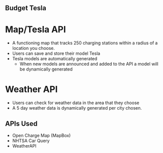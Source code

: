 ## Budget Tesla

# Map/Tesla API
- A functioning map that tracks 250 charging stations within a radius of a location you choose.
- Users can save and store their model Tesla
- Tesla models are automatically generated
  - When new models are announced and added to the API a model will be dynamically generated

# Weather API
  - Users can check for weather data in the area that they choose
  - A 5 day weather data is dynamically generated per city chosen.

## APIs Used
- Open Charge Map (MapBox)
- NHTSA Car Query
- WeatherAPI
